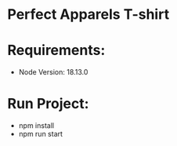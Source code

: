 # Perfect Apparels T-shirt

# Requirements:
- Node Version: 18.13.0

# Run Project:
- npm install
- npm run start